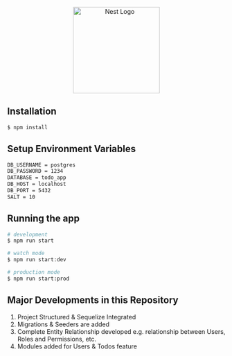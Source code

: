 <p align="center">
  <a href="http://nestjs.com/" target="blank"><img src="https://nestjs.com/img/logo-small.svg" width="200" alt="Nest Logo" /></a>
</p>


## Installation

```bash
$ npm install
```

## Setup Environment Variables
```bash
DB_USERNAME = postgres
DB_PASSWORD = 1234
DATABASE = todo_app
DB_HOST = localhost
DB_PORT = 5432
SALT = 10
```

## Running the app

```bash
# development
$ npm run start

# watch mode
$ npm run start:dev

# production mode
$ npm run start:prod
```
## Major Developments in this Repository
1. Project Structured & Sequelize Integrated
2. Migrations & Seeders are added
3. Complete Entity Relationship developed e.g. relationship between Users, Roles and Permissions, etc.
4. Modules added for Users & Todos feature
